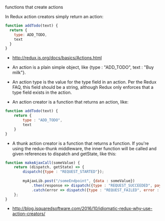 functions that create actions

In Redux action creators simply return an action:

```javascript
function addTodo(text) {
  return {
    type: ADD_TODO,
    text
  }
}
```

- http://redux.js.org/docs/basics/Actions.html

- An action is a plain simple object, like {type : "ADD_TODO", text : "Buy milk"}.
- An action type is the value for the type field in an action. Per the Redux FAQ, this field should be a string, although Redux only enforces that a type field exists in the action.
- An action creator is a function that returns an action, like:

```javascript
function addTodo(text) {
    return {
        type : "ADD_TODO",
        text
    }
}
```

- A thunk action creator is a function that returns a function. If you're using the redux-thunk middleware, the inner function will be called and given references to dispatch and getState, like this:

```javascript
function makeAjaxCall(someValue) {
    return (dispatch, getState) => {
        dispatch({type : "REQUEST_STARTED"});
        
        myAjaxLib.post("/someEndpoint", {data : someValue})
            .then(response => dispatch({type : "REQUEST_SUCCEEDED", payload : response})
            .catch(error => dispatch({type : "REQUEST_FAILED", error : error});    
    };
}
```

- http://blog.isquaredsoftware.com/2016/10/idiomatic-redux-why-use-action-creators/
